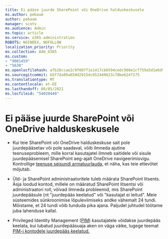 ```yaml
---
title: Ei pääse juurde SharePoint või OneDrive halduskeskusele
ms.author: pebaum
author: pebaum
manager: scotv
ms.audience: Admin
ms.topic: article
ms.service: o365-administration
ROBOTS: NOINDEX, NOFOLLOW
localization_priority: Priority
ms.collection: Adm_O365
ms.custom:
- "9001459"
- "5638"
ms.openlocfilehash: afb28ccae2c9f087f1e1417cb6594cedc908e1cf759a5d1e6d92c4ee9a75527d
ms.sourcegitcommit: b5f7da89a650d2915dc652449623c78be6247175
ms.translationtype: MT
ms.contentlocale: et-EE
ms.lasthandoff: 08/05/2021
ms.locfileid: "54020440"
---
```

# <a name="unable-to-access-sharepoint-or-onedrive-admin-center"></a>Ei pääse juurde SharePoint või OneDrive halduskeskusele

- Kui teie SharePoint või OneDrive halduskeskuse sait pole juurdepääsetav või pole saadaval, võib ilmneda ajutine teenuseprobleem, mille korral kasutajatel ilmneb saitidele või sisule juurdepääsemisel SharePoint aeg-ajalt OneDrive navigeerimisvigu. Kontrollige [teenuse seisundi armatuurlauda,](https://admin.microsoft.com/AdminPortal/Home#/servicehealth) et näha, kas teie ettevõtet mõjutab.

- Üld- ja SharePoint administraatoritele tuleb määrata SharePoint litsents. Äsja loodud kontod, millele on määratud SharePoint litsentsi või administraatori roll, võivad ilmneda probleemid, mis SharePoint juurdepääsule (nt "juurdepääs keelatud" või "kasutajat ei leitud". Meie süsteemides sünkroonimise lõpuleviimiseks andke vähemalt 24 tundi. Mõistame, et 24 tundi võib tunduda pika ajana. Paljudel juhtudel töötame juba lahenduse kallal.

- Privileged Identity Management ([PIM](https://docs.microsoft.com/azure/active-directory/privileged-identity-management/pim-how-to-add-role-to-user?tabs=new)) kasutajatele võidakse juurdepääs keelata, kui lubatud juurdepääsuaja aken on väga väike, lugege teemat [PIM-i kontodele juurdepääs keelatud.](https://docs.microsoft.com/sharepoint/troubleshoot/administration/access-denied-to-pim-user-accounts)